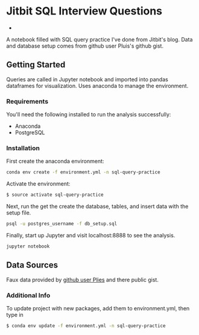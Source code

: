 # Jitbit SQL Interview Questions
-

A notebook filled with SQL query practice I've done from Jitbit's blog. Data and database setup comes from github user Pluis's github gist.



## Getting Started

Queries are called in Jupyter notebook and imported into pandas dataframes for visualization. Uses anaconda to manage the environment.

### Requirements

You'll need the following installed to run the analysis successfully:

* Anaconda
* PostgreSQL

### Installation

First create the anaconda environment:

```bash
conda env create -f environment.yml -n sql-query-practice
```

Activate the environment:

```bash
$ source activate sql-query-practice
```

Next, run the get the create the database, tables, and insert data with the setup file.

```bash
psql -u postgres_username -f db_setup.sql
```


Finally, start up Jupyter and visit localhost:8888 to see the analysis.

```bash
jupyter notebook
```

## Data Sources

Faux data provided by [github user Plies](https://gist.github.com/Pluies/5663135) and there public gist.


### Additional Info

To update project with new packages, add them to environment.yml, then type in

```bash
$ conda env update -f environment.yml -n sql-query-practice
```